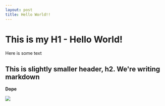 ```yaml
---
layout: post
title: Hello World!!
--- 
```


# This is my H1 - Hello World! 

Here is some text 

## This is slightly smaller header, h2. We're writing markdown 

**Dope**

![](/images/jekyll-logo.png)